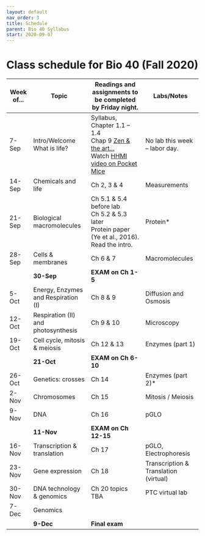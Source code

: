 ```yaml
---
layout: default
nav_order: 3
title: Schedule
parent: Bio 40 Syllabus
start: 2020-09-07
---
```


# Class schedule for Bio 40 (Fall 2020)

| Week of... | Topic                               | Readings and assignments to be completed by Friday night.                                                                                                                                                                               | Labs/Notes                                 |
|------------|-------------------------------------|-----------------------------------------------------------------------------------------------------------------------------------------------------------------------------------------------------------------------------------------|--------------------------------------------|
| 7-Sep      | Intro/Welcome <br>  What is life?   | Syllabus, Chapter 1.1 – 1.4 <br> Chap 9 [Zen & the art...]({{site.url}}/b40/assets/ch01/ZenAndTheArt_embedded.pdf) <br> Watch [HHMI video on Pocket Mice](https://www.biointeractive.org/classroom-resources/making-fittest-natural-selection-and-adaptation) | No lab this week – labor day.              |
| 14-Sep     | Chemicals and life                  | Ch 2, 3 & 4                                                                                                                                                                                                                             | Measurements                               |
| 21-Sep     | Biological macromolecules           | Ch 5.1 & 5.4 before lab  <br>   Ch 5.2 & 5.3 later  <br>  Protein paper (Ye et al., 2016). Read the intro.                                                                                                                              | Protein*                                   |
| 28-Sep     | Cells & membranes                   | Ch 6 & 7                                                                                                                                                                                                                                | Macromolecules                             |
|            | **30-Sep**                          | **EXAM on Ch 1-5**                                                                                                                                                                                                                      |                                            |
| 5-Oct      | Energy, Enzymes and Respiration (I) | Ch 8 & 9                                                                                                                                                                                                                                | Diffusion and Osmosis                      |
| 12-Oct     | Respiration (II) and photosynthesis | Ch 9 & 10                                                                                                                                                                                                                               | Microscopy                                 |
| 19-Oct     | Cell cycle, mitosis & meiosis       | Ch 12 & 13                                                                                                                                                                                                                              | Enzymes (part 1)                           |
|            | **21-Oct**                          | **EXAM on Ch 6-10**                                                                                                                                                                                                                     |                                            |
| 26-Oct     | Genetics: crosses                   | Ch 14                                                                                                                                                                                                                                   | Enzymes (part 2)*                          |
| 2-Nov      | Chromosomes                         | Ch 15                                                                                                                                                                                                                                   | Mitosis / Meiosis                          |
| 9-Nov      | DNA                                 | Ch 16                                                                                                                                                                                                                                   | pGLO                                       |
|            | **11-Nov**                          | **EXAM on Ch 12-15**                                                                                                                                                                                                                    |                                            |
| 16-Nov     | Transcription & translation         | Ch 17                                                                                                                                                                                                                                   | pGLO, Electrophoresis                      |
| 23-Nov     | Gene expression                     | Ch 18                                                                                                                                                                                                                                   | Transcription & Translation <br> (virtual) |
| 30-Nov     | DNA technology & genomics           | Ch 20 topics TBA                                                                                                                                                                                                                        | PTC virtual lab                            |
| 7-Dec      | Genomics                            |                                                                                                                                                                                                                                         |                                            |
|            | **9-Dec**                           | **Final exam**                                                                                                                                                                                                                          |                                            |
